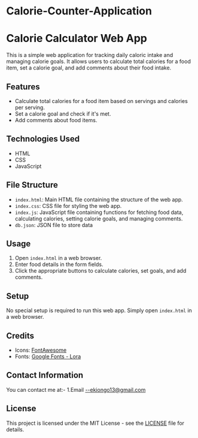 # Calorie-Counter-Application
# Calorie Calculator Web App

This is a simple web application for tracking daily caloric intake and managing calorie goals. It allows users to calculate total calories for a food item, set a calorie goal, and add comments about their food intake.

## Features

- Calculate total calories for a food item based on servings and calories per serving.
- Set a calorie goal and check if it's met.
- Add comments about food items.

## Technologies Used

- HTML
- CSS
- JavaScript

## File Structure

- `index.html`: Main HTML file containing the structure of the web app.
- `index.css`: CSS file for styling the web app.
- `index.js`: JavaScript file containing functions for fetching food data, calculating calories, setting calorie goals, and managing comments.
- `db.json`: JSON file to store data 

## Usage

1. Open `index.html` in a web browser.
2. Enter food details in the form fields.
3. Click the appropriate buttons to calculate calories, set goals, and add comments.

## Setup

No special setup is required to run this web app. Simply open `index.html` in a web browser.

## Credits

- Icons: [FontAwesome](https://fontawesome.com/)
- Fonts: [Google Fonts - Lora](https://fonts.google.com/specimen/Lora)

## Contact Information

You can contact me at:-
1.Email --ekiongo13@gmail.com

## License

This project is licensed under the MIT License - see the [LICENSE](LICENSE) file for details.



